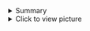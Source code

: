 <details>
 <summary>Summary</summary>

```js
const x = 1
```
</details>
<details>
  <summary>Click to view picture</summary>
  Picture in the middle of...
  
  ---

  ![Picture](https://avatars3.githubusercontent.com/u/37498331?s=88&v=4 "Picture")

  ---

  ...a collapsible block
</details>
